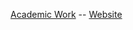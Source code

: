 [Academic Work](https://scholar.google.com/citations?user=lFKWc8MAAAAJ&hl=en&oi=ao) -- [Website](https://willtebbutt.github.io/)

<!--
**willtebbutt/willtebbutt** is a ✨ _special_ ✨ repository because its `README.md` (this file) appears on your GitHub profile.

Here are some ideas to get you started:

- 🔭 I’m currently working on ...
- 🌱 I’m currently learning ...
- 👯 I’m looking to collaborate on ...
- 🤔 I’m looking for help with ...
- 💬 Ask me about ...
- 📫 How to reach me: ...
- 😄 Pronouns: ...
- ⚡ Fun fact: ...
-->
